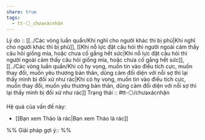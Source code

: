 ```yaml
---
share: true
tags:
  - tt-⚪_chưaxácnhận
---
```


Lý do :: [[../Các vòng luẩn quẩn/Khi nghĩ cho người khác thì bị phũ|Khi nghĩ cho người khác thì bị phũ]], [[Khi nỗ lực đặt câu hỏi thì người ngoài cảm thấy câu hỏi giống mỉa, hoặc chưa cố gắng hết sức|Khi nỗ lực đặt câu hỏi thì người ngoài cảm thấy câu hỏi giống mỉa, hoặc chưa cố gắng hết sức]], [[../Các vòng luẩn quẩn/Khi có hy vọng, muốn tin vào điều tích cực, muốn thay đổi, muốn yêu thương bản thân, dũng cảm đối diện với nỗi sợ thì lại thấy mình bị đối xử như rác|Khi có hy vọng, muốn tin vào điều tích cực, muốn thay đổi, muốn yêu thương bản thân, dũng cảm đối diện với nỗi sợ thì lại thấy mình bị đối xử như rác]]
Trạng thái :: #tt-⚪/chưaxácnhận

Hệ quả của vấn đề này:
- [[Bạn xem Thảo là rác|Bạn xem Thảo là rác]]


%%
Giải pháp gợi ý:: 
%%

